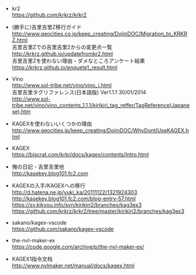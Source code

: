 * kr2  
https://github.com/krkrz/krkr2  

* (勝手に)吉里吉里Z移行ガイド  
http://www.geocities.co.jp/keep_creating/DojinDOC/Migration_to_KRKRZ.html  
吉里吉里Zでの吉里吉里2からの変更点一覧  
http://krkrz.github.io/updatefromkr2.html  
吉里吉里Zを使わない理由・ダメなところアンケート結果  
https://krkrz.github.io/enquete1_result.html  

* Vino  
http://www.sol-tribe.net/vino/vino_j.html  
吉里吉里タグリファレンス(日本語版) Ver1.1.1 30/01/2014  
http://www.sol-tribe.net/vino/vino_contents_1.1.1/kirikiri_tag_reffer/TagReference(Japanese).htm  

* KAGEXを使わないいくつかの理由  
http://www.geocities.jp/keep_creating/DojinDOC/WhyDontIUseKAGEX.html  

* KAGEX  
https://biscrat.com/krkr/docs/kagex/contents/Intro.html  

* 俺の日記 - 吉里吉里他  
http://kasekey.blog101.fc2.com  

* KAGEXの入手/KAGEXへの移行  
http://d.hatena.ne.jp/yuki_ka/20111122/1321924303  
http://kasekey.blog101.fc2.com/blog-entry-57.html  
https://sv.kikyou.info/svn/kirikiri2/branches/kag3ex3  
https://github.com/krkrz/krkr2/tree/master/kirikiri2/branches/kag3ex3  

* sakano/kagex-vscode  
https://github.com/sakano/kagex-vscode  

* the-nvl-maker-ex  
https://code.google.com/archive/p/the-nvl-maker-ex/  

* KAGEX1指令文档  
http://www.nvlmaker.net/manual/docs/kagex.html  

